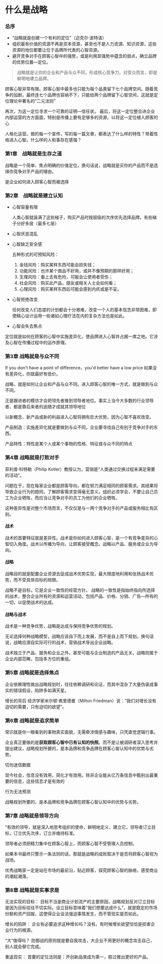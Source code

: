 # 什么是战略

### 总序
- “战略就是创建一个有利的定位”（迈克尔·波特语）
- 组织最有价值的资源不再是资本资源，甚至也不是人力资源、知识资源，这些资源的地位都要让位于品牌所代表的心智资源。
- 避开竞争对手在顾客心智中的强势，或是利用其强势中蕴含的弱点，确立品牌的优势位置—定位。

> 战略就是让你的企业和产品与众不同，形成核心竞争力。对受众而言，即是鲜明地建立品牌。

顾客心智非常有限。顾客心智中最多也只能为每个品类留下七个品牌空间。随着竞争的加剧，最终连七个品牌也容纳不下，只能给两个品牌留下心智空间，这就是定位理论中著名的“二元法则”

再次，为这一定位寻求一个可靠的证明—信任状。 最后，将这一定位整合进企业内部运营的方方面面，特别是传播上要有足够多的资源，以将这一定位植入顾客的心

人格化运营。做的每一个宣传，写的每一篇文章，都表达了什么样的特性？带着性格进入心智。什么样的人和事存在感强？

### 第1章　战略就是生存之道

战略是一个简单、焦点明确的价值定位，换句话说，战略就是买你的产品而不是选择你竞争对手产品的理由。

是企业如何进入顾客心智而被选择

### 第2章　战略就是建立认知
* 心智容量有限

	人类心智就装满了这些梯子，购买产品时按层级的次序优先选择品牌。有些梯子分好多层（最多七层）

* 心智厌恶混乱
* 心智缺乏安全感

	五种形式的可预知风险： 
	
	1. 金钱风险：购买某样东西可能会损失钱； 
	2. 功能风险：也许某个商品不好用，或并不像预期的那样好用； 
	3. 生理风险：看上去有危险，可能会让使用者受伤； 
	4. 社会风险：购买此产品，朋友或相关人士会如何看； 
	5. 心理风险：购买某样东西后可能会感到内疚或是不妥。

* 心智拒绝改变

	任何改变人们态度的计划都会十分艰难，改变一个人的基本信念非常困难，即使精心设计运用一些诸如心理疗法在内的复杂方法也是如此。

* 心智会失去焦点


定位就是如何在顾客的心智中实施差异化，使品牌进入心智并占据一席之地。它涉及心智在传播过程中的运作原理。



### 第3章 战略就是与众不同

If you don't have a point of difference，you'd better have a low price 如果没有差异化，你就最好有低价。

战略，就是如何让企业和产品与众不同。进入顾客心智的唯一方式，就是做到与众不同。

正是跟进者的模仿才会把领先者推到领导者地位。事实上当今大多数的行业领导者，都是靠后来者的追随才成就其领导地位

以新概念、新产品或新的利益进入心智将拥有巨大优势，因为心智不喜欢改变。

产品制造：实施差异化就是要做到与众不同，企业要寻找自己有别于竞争对手的东西。

产品特性：特性是某个人或某个事物的性格、特征或与众不同的特点


### 第4章 战略就是打败对手

菲利普·科特勒（Philip Kotler）教授认为，营销是“人类通过交换过程来满足需要的活动”。

问题在于，现在每家企业都是顾客导向，都在努力满足相同的顾客需求。其结果将导致企业行为的趋同，了解顾客需求变得毫无意义。组织必须学会，不要让自己员工为企业牺牲，而应当让竞争对手的员工为他们的企业牺牲。

这种差异性是对整个市场而言，不仅仅是与一两个竞争对手的产品或服务相比有区别。

#### 战术
战术的首要特征就是差异性。战术是你如何进入顾客心智，是一个有竞争差异的心智切入角度。战术以传播为导向，让顾客接受概念。战略以产品、服务或企业为导向。

#### 战略
战略目的就是配置企业资源去促成战术优势实现，最大限度地利用和张扬战术优势，而不受具体目标的局限。

战略不是目标，它是企业一致性的经营方针。 战略的一致性是指始终指向所选择的战术，整合企业所有的资源和运营活动，包括产品、价格、分销、广告—所有的一切，以促使战术的达成。

#### 战略与战术
战术是一种竞争优势，战略是达成与保持竞争优势的规划。

无论选择何种战略模型，战略应该自下而上发展，而不是自上而下规划。换句话说，战略应源自实际可行的战术，营销战术导出企业战略。

战术独立于产品、服务和企业之外，甚至可能与企业制造的产品无关。战略则属于企业内部范畴，包括多方位的重组。



### 第5章 战略就是选择焦点

企业依赖理性做出战略规划时，往往依赖调研和论证，而其中混杂了大量伪装成事实的错误假设，陷阱多如满天星。

增长的背后
经济学家米尔顿·弗里德曼（Milton Friedman）说：“我们对增长没有迫切的需要，只有迫切的欲望”。

### 第6章 战略就是追求简单

常识就是你一眼看到的事物真实面貌，无需牵涉情感与趣味，只凭直觉逻辑行事。

企业真正要做的是**获取顾客心智中已有认知的快照**。而不是让被调研者深入思考并提出建议，战略规划所要的，是本品牌和竞争品牌在顾客心智认知中的优势与劣势。

切勿迷信数据

现今社会，信息没有效用，简化才有效用。除非企业能从亿万条信息中甄别出最重要的信息，这些信息才是有效的

行为无法预测

战略规划所要的，是本品牌和竞争品牌在顾客心智认知中的优势与劣势。

### 第7章 战略就是领导方向

“有效的领导，就是深入地思考组织的使命，鲜明地定义、建立它。领导者订立目标，订立优先次序，订立并维持标准。

领导者必须把精力集中在顾客心智上，而顾客心智不受管理人员控制。

如果本书最终只警示一条法则的话，那就是战略的成败取决于是否将顾客心智视为战场。

优秀战略家一定是站在市场的最前沿，贴近顾客，探究顾客心智的脉络，感受商业的潮起潮落。



### 第8章 战略就是实事求是

无法实现的目标：
目标不当是商业计划流产的主要原因，战略规划反对订立目标是因为目标往往不切实际。设立目标意味着“我们想要达成什么”，就是既定的市场份额和资产回报，这使得企业设法强迫事情发生，而不管现实是否如此。

增长的陷阱：
企业有必要追求这种增长吗？没有。有时候增长欲望恰恰是损害企业行为的根源。

“大”值得吗？
防御战的原则就是要自我攻击，大企业不用更好的概念攻击自己，别人就会替它完成。

重返现实：
首要的定位法则是：开创新品类成为第一，胜过推出更好的产品。


















